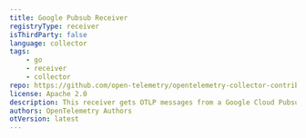 ```yaml
---
title: Google Pubsub Receiver
registryType: receiver
isThirdParty: false
language: collector
tags:
    - go
    - receiver
    - collector
repo: https://github.com/open-telemetry/opentelemetry-collector-contrib/tree/main/receiver/googlecloudpubsubreceiver
license: Apache 2.0
description: This receiver gets OTLP messages from a Google Cloud Pubsub subscription.
authors: OpenTelemetry Authors
otVersion: latest
---
```


